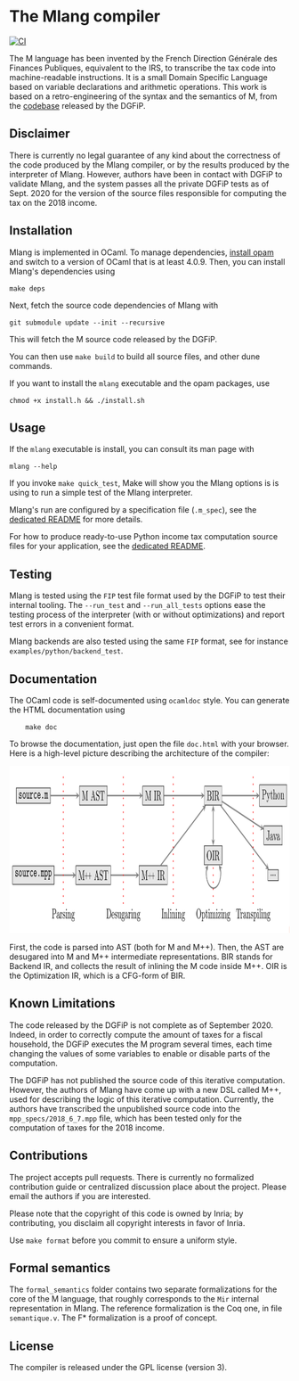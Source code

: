 # The Mlang compiler

[![CI](https://gitlab.inria.fr/verifisc/mlang/badges/master/pipeline.svg)](https://gitlab.inria.fr/verifisc/mlang/-/commits/master)

The M language has been invented by the French Direction Générale des Finances
Publiques, equivalent to the IRS, to transcribe the tax code into machine-readable
instructions. It is a small Domain Specific Language based on variable
declarations and arithmetic operations. This work is based on a retro-engineering
of the syntax and the semantics of M, from the [codebase](https://framagit.org/dgfip/ir-calcul)
released by the DGFiP.

## Disclaimer

There is currently no legal guarantee of any kind about the correctness of the code
produced by the Mlang compiler, or by the results produced by the interpreter of
Mlang. However, authors have been in contact with DGFiP to validate Mlang, and
the system passes all the private DGFiP tests as of Sept. 2020 for the version
of the source files responsible for computing the tax on the 2018 income.

## Installation

Mlang is implemented in OCaml. To manage dependencies,
[install opam](https://opam.ocaml.org/doc/Install.html) and switch to a version
of OCaml that is at least 4.0.9. Then, you can install Mlang's dependencies using

    make deps

Next, fetch the source code dependencies of Mlang with

    git submodule update --init --recursive

This will fetch the M source code released by the DGFiP.

You can then use `make build` to build all source files, and other dune commands.

If you want to install the `mlang` executable and the opam packages, use

    chmod +x install.h && ./install.sh

## Usage

If the `mlang` executable is install, you can consult its man page with

    mlang --help

If you invoke `make quick_test`, Make will show you the Mlang options is is
using to run a simple test of the Mlang interpreter.

Mlang's run are configured by a specification file (`.m_spec`), see the
[dedicated README](m_specs/README.md) for more details.

For how to produce ready-to-use Python income tax computation
source files for your application, see the
[dedicated README](examples/python/README.md).


## Testing

Mlang is tested using the `FIP` test file format used by the DGFiP to test
their internal tooling. The `--run_test` and `--run_all_tests` options ease
the testing process of the interpreter (with or without optimizations) and
report test errors in a convenient format.

Mlang backends are also tested using the same `FIP` format, see for instance
`examples/python/backend_test`.

## Documentation

The OCaml code is self-documented using `ocamldoc` style. You can generate the HTML
documentation using

        make doc

To browse the documentation, just open the file `doc.html` with your browser. Here
is a high-level picture describing the architecture of the compiler:

<center>
<img src="doc/architecture.png" alt="Architecture" height="300"/>
</center>

First, the code is parsed into AST (both for M and M++). Then, the AST are
desugared into M and M++ intermediate representations. BIR stands for Backend
IR, and collects the result of inlining the M code inside M++. OIR is the
Optimization IR, which is a CFG-form of BIR.

## Known Limitations

The code released by the DGFiP is not complete as of September 2020. Indeed,
in order to correctly compute the amount of taxes for a fiscal household, the DGFiP
executes the M program several times, each time changing the values of some variables
to enable or disable parts of the computation.

The DGFiP has not published the source code of this iterative computation. However,
the authors of Mlang have come up with a new DSL called M++, used for describing
the logic of this iterative computation. Currently, the authors have transcribed
the unpublished source code into the `mpp_specs/2018_6_7.mpp` file, which has been tested only
for the computation of taxes for the 2018 income.

## Contributions

The project accepts pull requests. There is currently no formalized contribution
guide or centralized discussion place about the project. Please email the authors
if you are interested.

Please note that the copyright of this code is owned by Inria; by contributing,
you disclaim all copyright interests in favor of Inria.

Use `make format` before you commit to ensure a uniform style.

## Formal semantics

The `formal_semantics` folder contains two separate formalizations for the core of the
M language, that roughly corresponds to the `Mir` internal representation in Mlang.
The reference formalization is the Coq one, in file `semantique.v`. The F* formalization
is a proof of concept.

## License

The compiler is released under the GPL license (version 3).
